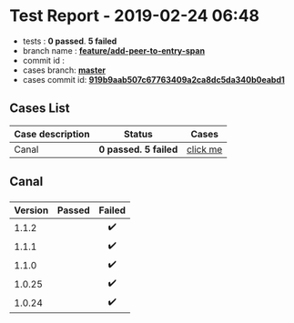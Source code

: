 # Test Report - 2019-02-24 06:48

- tests  : **0 passed**. **5 failed**
- branch name : **[feature/add-peer-to-entry-span](https://github.com/apache/incubator-skywalking/tree/feature/add-peer-to-entry-span)**
- commit id : **[](https://github.com/apache/incubator-skywalking/commit/)**
- cases branch: **[master](https://github.com/SkywalkingTest/skywalking-autotest-scenarios/tree/master)**
- cases commit id: **[919b9aab507c67763409a2ca8dc5da340b0eabd1](https://github.com/SkywalkingTest/skywalking-autotest-scenarios/commit/919b9aab507c67763409a2ca8dc5da340b0eabd1)**

## Cases List

| Case description | Status | Cases|
|:-----|:-----:|:-----:|
|Canal| **0 passed. 5 failed**| [click me](#canal) |

## Canal

### 
|  Version     | Passed | Failed|
|:------------- |:-------:|:-----:|
| 1.1.2  | |:heavy_check_mark:|
| 1.1.1  | |:heavy_check_mark:|
| 1.1.0  | |:heavy_check_mark:|
| 1.0.25  | |:heavy_check_mark:|
| 1.0.24  | |:heavy_check_mark:|

